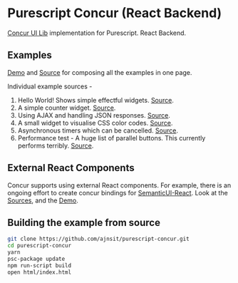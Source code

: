 # Purescript Concur (React Backend)

[Concur UI Lib](https://github.com/ajnsit/concur) implementation for Purescript. React Backend.

## Examples

[Demo](https://ajnsit.github.io/purescript-concur/) and [Source](https://github.com/ajnsit/purescript-concur/blob/master/src/Test/Main.purs) for composing all the examples in one page.

Individual example sources -

1. Hello World! Shows simple effectful widgets. [Source](https://github.com/ajnsit/purescript-concur/blob/master/src/Test/Hello.purs).
2. A simple counter widget. [Source](https://github.com/ajnsit/purescript-concur/blob/master/src/Test/Counter.purs).
3. Using AJAX and handling JSON responses. [Source](https://github.com/ajnsit/purescript-concur/blob/master/src/Test/Ajax.purs).
4. A small widget to visualise CSS color codes. [Source](https://github.com/ajnsit/purescript-concur/blob/master/src/Test/Color.purs).
5. Asynchronous timers which can be cancelled. [Source](https://github.com/ajnsit/purescript-concur/blob/master/src/Test/Timers.purs).
6. Performance test - A huge list of parallel buttons. This currently performs terribly. [Source](https://github.com/ajnsit/purescript-concur/blob/master/src/Test/SlowButtonList.purs).

## External React Components

Concur supports using external React components. For example, there is an ongoing effort to create concur bindings for [SemanticUI-React](https://react.semantic-ui.com). Look at the [Sources](https://github.com/ajnsit/purescript-concur-semantic), and the [Demo](https://ajnsit.github.io/purescript-concur-semantic/).


## Building the example from source

```bash
git clone https://github.com/ajnsit/purescript-concur.git
cd purescript-concur
yarn
psc-package update
npm run-script build
open html/index.html
```

